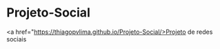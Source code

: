 # Projeto-Social
<a href="https://thiagopvlima.github.io/Projeto-Social/>Projeto de redes sociais</a>

